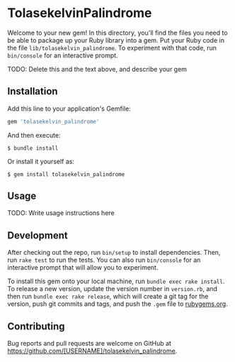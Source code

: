 # TolasekelvinPalindrome

Welcome to your new gem! In this directory, you'll find the files you need to be able to package up your Ruby library into a gem. Put your Ruby code in the file `lib/tolasekelvin_palindrome`. To experiment with that code, run `bin/console` for an interactive prompt.

TODO: Delete this and the text above, and describe your gem

## Installation

Add this line to your application's Gemfile:

```ruby
gem 'tolasekelvin_palindrome'
```

And then execute:

    $ bundle install

Or install it yourself as:

    $ gem install tolasekelvin_palindrome

## Usage

TODO: Write usage instructions here

## Development

After checking out the repo, run `bin/setup` to install dependencies. Then, run `rake test` to run the tests. You can also run `bin/console` for an interactive prompt that will allow you to experiment.

To install this gem onto your local machine, run `bundle exec rake install`. To release a new version, update the version number in `version.rb`, and then run `bundle exec rake release`, which will create a git tag for the version, push git commits and tags, and push the `.gem` file to [rubygems.org](https://rubygems.org).

## Contributing

Bug reports and pull requests are welcome on GitHub at https://github.com/[USERNAME]/tolasekelvin_palindrome.

